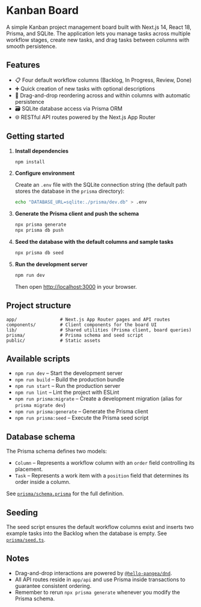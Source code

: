 # Kanban Board

A simple Kanban project management board built with Next.js 14, React 18, Prisma, and SQLite. The application lets you manage tasks across multiple workflow stages, create new tasks, and drag tasks between columns with smooth persistence.

## Features

- 📋 Four default workflow columns (Backlog, In Progress, Review, Done)
- ➕ Quick creation of new tasks with optional descriptions
- 🔄 Drag-and-drop reordering across and within columns with automatic persistence
- 🗃️ SQLite database access via Prisma ORM
- 🌐 RESTful API routes powered by the Next.js App Router

## Getting started

1. **Install dependencies**

   ```bash
   npm install
   ```

2. **Configure environment**

   Create an `.env` file with the SQLite connection string (the default path stores the database in the `prisma` directory):

   ```bash
   echo "DATABASE_URL=sqlite:./prisma/dev.db" > .env
   ```

3. **Generate the Prisma client and push the schema**

   ```bash
   npx prisma generate
   npx prisma db push
   ```

4. **Seed the database with the default columns and sample tasks**

   ```bash
   npx prisma db seed
   ```

5. **Run the development server**

   ```bash
   npm run dev
   ```

   Then open [http://localhost:3000](http://localhost:3000) in your browser.

## Project structure

```
app/                # Next.js App Router pages and API routes
components/         # Client components for the board UI
lib/                # Shared utilities (Prisma client, board queries)
prisma/             # Prisma schema and seed script
public/             # Static assets
```

## Available scripts

- `npm run dev` – Start the development server
- `npm run build` – Build the production bundle
- `npm run start` – Run the production server
- `npm run lint` – Lint the project with ESLint
- `npm run prisma:migrate` – Create a development migration (alias for `prisma migrate dev`)
- `npm run prisma:generate` – Generate the Prisma client
- `npm run prisma:seed` – Execute the Prisma seed script

## Database schema

The Prisma schema defines two models:

- `Column` – Represents a workflow column with an `order` field controlling its placement.
- `Task` – Represents a work item with a `position` field that determines its order inside a column.

See [`prisma/schema.prisma`](prisma/schema.prisma) for the full definition.

## Seeding

The seed script ensures the default workflow columns exist and inserts two example tasks into the Backlog when the database is empty. See [`prisma/seed.ts`](prisma/seed.ts).

## Notes

- Drag-and-drop interactions are powered by [`@hello-pangea/dnd`](https://github.com/hello-pangea/dnd).
- All API routes reside in `app/api` and use Prisma inside transactions to guarantee consistent ordering.
- Remember to rerun `npx prisma generate` whenever you modify the Prisma schema.
